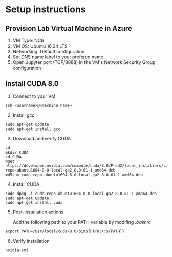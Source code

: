 # Setup instructions
## Provision Lab Virtual Machine in Azure
1. VM Type: NC6  
2. VM OS: Ubuntu 16.04 LTS
3. Networking: Default configuration
4. Set DNS name label to your prefered name
5. Open Jupyter port (TCP/8888) in the VM's Network Security Group configuration
## Install CUDA 8.0
1. Connect to your VM
```
ssh <username>@<machine name>
```
2. Install *gcc*
```
sudo apt-get update
sudo apt-get install gcc
```
3. Download and verify CUDA
```
cd
mkdir CUDA
cd CUDA
wget https://developer.nvidia.com/compute/cuda/8.0/Prod2/local_installers/cuda-repo-ubuntu1604-8-0-local-ga2_8.0.61-1_amd64-deb
md5sum cuda-repo-ubuntu1604-8-0-local-ga2_8.0.61-1_amd64-deb
```
4. Install CUDA
```
sudo dpkg -i cuda-repo-ubuntu1604-8-0-local-ga2_8.0.61-1_amd64-deb
sudo apt-get update
sudo apt-get install cuda
```
5. Post-installation actions

    Add the following path to your PATH variable by modifing *.bashrc*
```
export PATH=/usr/local/cuda-8.0/bin${PATH:+:${PATH}}
```    
6. Verify installation
```
nvidia-smi
```



